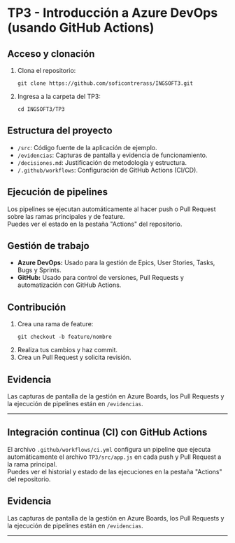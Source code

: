 # TP3 - Introducción a Azure DevOps (usando GitHub Actions)

## Acceso y clonación

1. Clona el repositorio:
   ```
   git clone https://github.com/soficontrerass/INGSOFT3.git
   ```
2. Ingresa a la carpeta del TP3:
   ```
   cd INGSOFT3/TP3
   ```

## Estructura del proyecto

- `/src`: Código fuente de la aplicación de ejemplo.
- `/evidencias`: Capturas de pantalla y evidencia de funcionamiento.
- `/decisiones.md`: Justificación de metodología y estructura.
- `/.github/workflows`: Configuración de GitHub Actions (CI/CD).

## Ejecución de pipelines

Los pipelines se ejecutan automáticamente al hacer push o Pull Request sobre las ramas principales y de feature.  
Puedes ver el estado en la pestaña "Actions" del repositorio.

## Gestión de trabajo

- **Azure DevOps:** Usado para la gestión de Epics, User Stories, Tasks, Bugs y Sprints.
- **GitHub:** Usado para control de versiones, Pull Requests y automatización con GitHub Actions.

## Contribución

1. Crea una rama de feature:
   ```
   git checkout -b feature/nombre
   ```
2. Realiza tus cambios y haz commit.
3. Crea un Pull Request y solicita revisión.

## Evidencia

Las capturas de pantalla de la gestión en Azure Boards, los Pull Requests y la ejecución de pipelines están en `/evidencias`.

---
## Integración continua (CI) con GitHub Actions

El archivo `.github/workflows/ci.yml` configura un pipeline que ejecuta automáticamente el archivo `TP3/src/app.js` en cada push y Pull Request a la rama principal.  
Puedes ver el historial y estado de las ejecuciones en la pestaña "Actions" del repositorio.

## Evidencia

Las capturas de pantalla de la gestión en Azure Boards, los Pull Requests y la ejecución de pipelines están en `/evidencias`.

---
